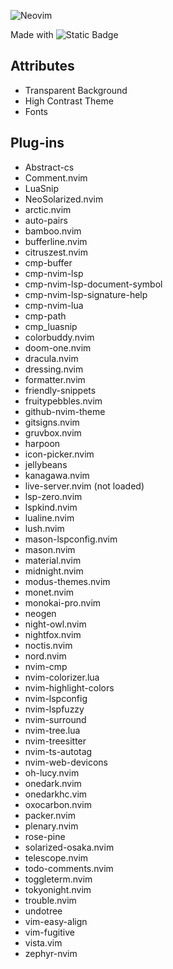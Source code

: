 
![Neovim](https://upload.wikimedia.org/wikipedia/commons/4/4f/Neovim-logo.svg)

Made with ![Static Badge](https://img.shields.io/badge/lua-blue?style=for-the-badge&logo=lua)

## Attributes 

- Transparent Background 
- High Contrast Theme 
- Fonts


## Plug-ins 

 - Abstract-cs
 - Comment.nvim
 - LuaSnip
 - NeoSolarized.nvim
 - arctic.nvim
 - auto-pairs
 - bamboo.nvim
 - bufferline.nvim
 - citruszest.nvim
 - cmp-buffer
 - cmp-nvim-lsp
 - cmp-nvim-lsp-document-symbol
 - cmp-nvim-lsp-signature-help
 - cmp-nvim-lua
 - cmp-path
 - cmp_luasnip
 - colorbuddy.nvim
 - doom-one.nvim
 - dracula.nvim
 - dressing.nvim
 - formatter.nvim
 - friendly-snippets
 - fruitypebbles.nvim
 - github-nvim-theme
 - gitsigns.nvim
 - gruvbox.nvim
 - harpoon
 - icon-picker.nvim
 - jellybeans
 - kanagawa.nvim
 - live-server.nvim (not loaded)
 - lsp-zero.nvim
 - lspkind.nvim
 - lualine.nvim
 - lush.nvim
 - mason-lspconfig.nvim
 - mason.nvim
 - material.nvim
 - midnight.nvim
 - modus-themes.nvim
 - monet.nvim
 - monokai-pro.nvim
 - neogen
 - night-owl.nvim
 - nightfox.nvim
 - noctis.nvim
 - nord.nvim
 - nvim-cmp
 - nvim-colorizer.lua
 - nvim-highlight-colors
 - nvim-lspconfig
 - nvim-lspfuzzy
 - nvim-surround
 - nvim-tree.lua
 - nvim-treesitter
 - nvim-ts-autotag
 - nvim-web-devicons
 - oh-lucy.nvim
 - onedark.nvim
 - onedarkhc.vim
 - oxocarbon.nvim
 - packer.nvim
 - plenary.nvim
 - rose-pine
 - solarized-osaka.nvim
 - telescope.nvim
 - todo-comments.nvim
 - toggleterm.nvim
 - tokyonight.nvim
 - trouble.nvim
 - undotree
 - vim-easy-align
 - vim-fugitive
 - vista.vim
 - zephyr-nvim
